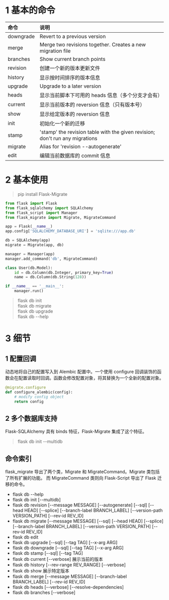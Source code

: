 
# 1 基本的命令
| 命令           | 说明 |  
| :---          | :------ |  
| downgrade     | Revert to a previous version|
| merge         | Merge two revisions together. Creates a new migration file|
| branches      | Show current branch points|
| revision      | 创建一个新的版本更新文件 |
| history       | 显示按时间排序的版本信息 |
| upgrade       | Upgrade to a later version|
| heads         | 显示当前脚本下可用的 heads 信息（多个分支才会有） |
| current       | 显示当前版本的 reversion 信息（只有版本号） |
| show          | 显示给定版本的 reversion 信息 |
| init          | 初始化一个新的迁移 |
| stamp         | 'stamp' the revision table with the given revision; don't run any migrations|
| migrate       | Alias for 'revision --autogenerate'|
| edit          | 编辑当前数据库的 commit 信息 |

# 2 基本使用

> pip install Flask-Migrate

```python
from flask import Flask
from flask_sqlalchemy import SQLAlchemy
from flask_script import Manager
from flask_migrate import Migrate, MigrateCommand

app = Flask(__name__)
app.config['SQLALCHEMY_DATABASE_URI'] = 'sqlite:///app.db'

db = SQLAlchemy(app)
migrate = Migrate(app, db)

manager = Manager(app)
manager.add_command('db', MigrateCommand)

class User(db.Model):
    id = db.Column(db.Integer, primary_key=True)
    name = db.Column(db.String(128))

if __name__ == '__main__':
    manager.run()
```

> flask db init  
> flask db migrate  
> flask db upgrade  
> flask db --help  

# 3 细节

## 1 配置回调

动态地将自己的配置写入到 Alembic 配置中。一个使用 configure 回调装饰的函数会在配置读取时回调。函数会修改配置对象，将其替换为一个全新的配置对象。

```python
@migrate.configure
def configure_alembic(config):
    # modify config object
    return config
```

## 2 多个数据库支持

Flask-SQLAlchemy 具有 binds 特征，Flask-Migrate 集成了这个特征。

> flask db init --multidb

## 命令索引

flask_migrate 导出了两个类，Migrate 和 MigrateCommand。Migrate 类包括了所有扩展的功能。
而 MigrateCommand 类则向 Flask-Script 导出了 Flask 迁移的命令。

+ flask db --help  
+ flask db init [--multidb]
+ flask db revision [--message MESSAGE] [--autogenerate] [--sql] [--head HEAD] [--splice] [--branch-label BRANCH_LABEL] [--version-path VERSION_PATH] [--rev-id REV_ID]
+ flask db migrate [--message MESSAGE] [--sql] [--head HEAD] [--splice] [--branch-label BRANCH_LABEL] [--version-path VERSION_PATH] [--rev-id REV_ID]
+ flask db edit <revision>
+ flask db upgrade [--sql] [--tag TAG] [--x-arg ARG] <revision>
+ flask db downgrade [--sql] [--tag TAG] [--x-arg ARG] <revision>
+ flask db stamp [--sql] [--tag TAG] <revision>     
+ flask db current [--verbose]      展示当前的版本
+ flask db history [--rev-range REV_RANGE] [--verbose]
+ flask db show <revision>      展示特定版本
+ flask db merge [--message MESSAGE] [--branch-label BRANCH_LABEL] [--rev-id REV_ID] <revisions>
+ flask db heads [--verbose] [--resolve-dependencies]
+ flask db branches [--verbose]
